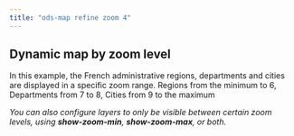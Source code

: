 ```yaml
---
title: "ods-map refine zoom 4"
---
```


## Dynamic map by zoom level

In this example, the French administrative regions, departments and cities are displayed in a specific zoom range.
Regions from the minimum to 6, Departments from 7 to 8, Cities from 9 to the maximum

_You can also configure layers to only be visible between certain zoom levels, using **show-zoom-min**, **show-zoom-max**, or both._
